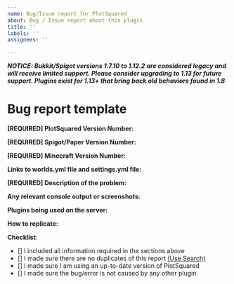 ```yaml
---
name: Bug/Issue report for PlotSquared
about: Bug / Issue report about this plugin
title: ''
labels: ''
assignees: ''

---
```


__*NOTICE: Bukkit/Spigot versions 1.7.10 to 1.12.2 are considered legacy and will receive limited support. Please consider upgrading to 1.13 for future support. Plugins exist for 1.13+ that bring back old behaviors found in 1.8*__
# Bug report template 
<!--- In order to create a valid issue report you have to follow this template. -->
<!--- Incomplete reports might be marked as invalid. -->
<!--  Feature requests and enhancements may be suggested at https://github.com/IntellectualSites/PlotSquaredSuggestions. -->
**[REQUIRED] PlotSquared Version Number:** <!--- Enter /plot version in game or in your console and copy the output here -->

**[REQUIRED] Spigot/Paper Version Number:** 
<!--- Run /version ingame or on console -->

**[REQUIRED] Minecraft Version Number:** 

**Links to worlds.yml file and settings.yml file:** 
<!--- Copy and paste the information to the service of your choosing and provide the link here. -->

**[REQUIRED] Description of the problem:** 

**Any relevant console output or screenshots:**

**Plugins being used on the server:**
<!--- Optional but recommended --->

**How to replicate:** 
<!--- If you can reproduce the issue please tell us as detailed as possible step by step how to do that -->

**Checklist**:
<!-- Make sure you have completed the following steps (put an "X" between of brackets): -->
- [] I included all information required in the sections above
- [] I made sure there are no duplicates of this report [(Use Search)](https://github.com/IntellectualSites/PlotSquared/issues?utf8=%E2%9C%93&q=is%3Aissue)
- [] I made sure I am using an up-to-date version of PlotSquared
- [] I made sure the bug/error is not caused by any other plugin
